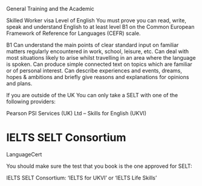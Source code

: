 
General Training and the 
Academic


Skilled Worker visa
Level of English
You must prove you can read, write, speak and understand English to at least level B1 on the Common European Framework of Reference for Languages (CEFR) scale.

B1	Can understand the main points of clear standard input on familiar matters regularly encountered in work, school, leisure, etc. Can deal with most situations likely to arise whilst travelling in an area where the language is spoken.  Can produce simple connected text on topics which are familiar or of personal interest. Can describe experiences and events, dreams, hopes & ambitions and briefly give reasons and explanations for opinions and plans.

If you are outside of the UK
You can only take a SELT with one of the following providers:

Pearson
PSI Services (UK) Ltd – Skills for English (UKVI)
# IELTS SELT Consortium
LanguageCert

You should make sure the test that you book is the one approved for SELT:

IELTS SELT Consortium: ‘IELTS for UKVI’ or ‘IELTS Life Skills’

